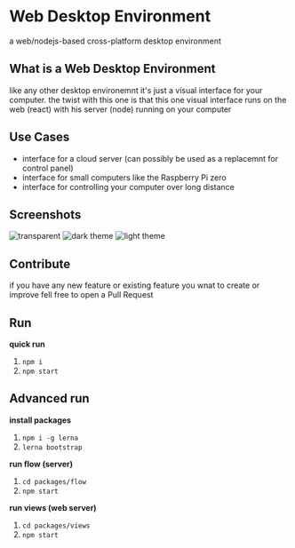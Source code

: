 # Web Desktop Environment
a web/nodejs-based cross-platform desktop environment

## What is a Web Desktop Environment
like any other desktop environemnt it's just a visual interface for your computer.
the twist with this one is that this one visual interface runs on the web (react) with his server (node) running on your computer

## Use Cases
 - interface for a cloud server (can possibly be used as a replacemnt for control panel)
 - interface for small computers like the Raspberry Pi zero
 - interface for controlling your computer over long distance 


## Screenshots

![transparent](https://i.ibb.co/0tT3LW0/Screenshot-from-2020-07-13-21-29-28.png)
![dark theme](https://i.ibb.co/TbsHdxm/Screenshot-from-2020-07-13-21-28-51.png)
![light theme](https://i.ibb.co/m0wjDkB/Screenshot-from-2020-07-13-21-29-50.png)

## Contribute

if you have any new feature or existing feature you wnat to create or improve fell free to open a Pull Request

## Run

**quick run**
1. `npm i`
2. `npm start`

## Advanced run

**install packages**
1. `npm i -g lerna`
2. `lerna bootstrap`

**run flow (server)**
1. `cd packages/flow`
2. `npm start`


**run views (web server)**
1. `cd packages/views`
2. `npm start`

